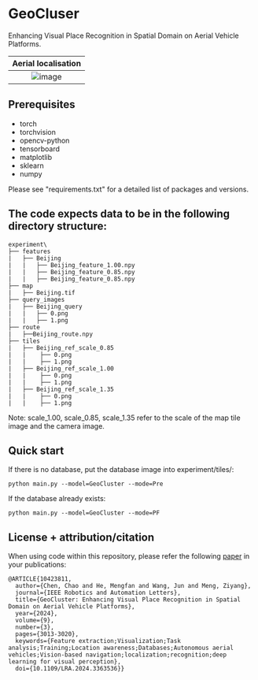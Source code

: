 # GeoCluser
Enhancing Visual Place Recognition in Spatial Domain on Aerial Vehicle Platforms.

| Aerial localisation
| :-------------------------:
| ![image](https://github.com/cbbhuxx/GeoCluster/blob/master/img/example_localisation.gif)

## Prerequisites
 - torch 
 - torchvision
 - opencv-python
 - tensorboard
 - matplotlib
 - sklearn
 - numpy

Please see "requirements.txt" for a detailed list of packages and versions.

## The code expects data to be in the following directory structure:
 ``` 
 experiment\
 ├── features
 |   ├── Beijing
 |   |   ├── Beijing_feature_1.00.npy
 |   |   ├── Beijing_feature_0.85.npy
 |   |   ├── Beijing_feature_0.85.npy
 ├── map
 |   ├── Beijing.tif   
 ├── query_images
 |   ├── Beijing_query
 |   |   ├── 0.png
 |   |   ├── 1.png
 ├── route
 |   ├──Beijing_route.npy
 ├── tiles
 |   ├── Beijing_ref_scale_0.85
 |   |    ├── 0.png
 |   |    ├── 1.png
 |   ├── Beijing_ref_scale_1.00
 |   |    ├── 0.png
 |   |    ├── 1.png
 |   ├── Beijing_ref_scale_1.35
 |   |    ├── 0.png
 |   |    ├── 1.png
 ``` 
   Note: scale_1.00, scale_0.85, scale_1.35 refer to the scale of the map tile image and the camera image.

## Quick start
 If there is no database, put the database image into experiment/tiles/:
```
python main.py --model=GeoCluster --mode=Pre
```
If the database already exists:
```
python main.py --model=GeoCluster --mode=PF
```

## License + attribution/citation
When using code within this repository, please refer the following [paper](https://xplorestaging.ieee.org/document/10423811) in your publications:
```
@ARTICLE{10423811,
  author={Chen, Chao and He, Mengfan and Wang, Jun and Meng, Ziyang},
  journal={IEEE Robotics and Automation Letters}, 
  title={GeoCluster: Enhancing Visual Place Recognition in Spatial Domain on Aerial Vehicle Platforms}, 
  year={2024},
  volume={9},
  number={3},
  pages={3013-3020},
  keywords={Feature extraction;Visualization;Task analysis;Training;Location awareness;Databases;Autonomous aerial vehicles;Vision-based navigation;localization;recognition;deep learning for visual perception},
  doi={10.1109/LRA.2024.3363536}}
```
